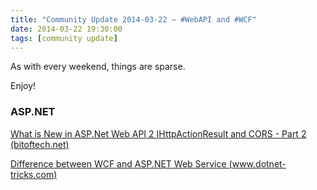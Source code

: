 ```yaml
---
title: "Community Update 2014-03-22 – #WebAPI and #WCF"
date: 2014-03-22 19:30:00
tags: [community update]
---
```


As with every weekend, things are sparse.

Enjoy!

### ASP.NET

[What is New in ASP.Net Web API 2 IHttpActionResult and CORS - Part 2 (bitoftech.net)](http://bitoftech.net/2014/03/05/new-asp-net-web-api-2-ihttpactionresult-cors-tutorial/)

[Difference between WCF and ASP.NET Web Service (www.dotnet-tricks.com)](http://www.dotnet-tricks.com/Tutorial/wcf/cH1H200314-Difference-between-WCF-and-ASP.NET-Web-Service.html)